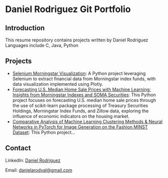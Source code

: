 # Daniel Rodriguez Git Portfolio

## Introduction
This resume repository contains projects written by Daniel Rodriguez
Languages include C, Java, Python

## Projects
- [Selenium Morningstar Visualization](https://github.com/danielarodval/resume/tree/main/Python/Selenium%20Morningstar%20Visualization#readme): A Python project leveraging Selenium to extract financial data from Morningstar index funds, with data visualization implemented using Plotly.
- [Forecasting U.S. Median Home Sale Prices with Machine Learning: Insights from Morningstar
  Indexes and SOMA Securities](https://github.com/danielarodval/resume/tree/main/Python/Home%20Pricing%20Insights%20from%20Treasury%20and%20Index%20Funds#readme): This Python project focuses on forecasting U.S. median home sale prices through the use of scikit-learn package processing of Treasury Securities Holdings, Morningstar Index Funds, and Zillow data, exploring the influence of economic indicators on the housing market.
- [Comparative Analysis of Machine Learning Clustering Methods & Neural Networks in PyTorch for Image Generation on the Fashion MINST Dataset](https://github.com/danielarodval/resume/tree/main/Python/Neural%20Network%20Attempt%20at%20Clustering#readme): This Python project...

## Contact
LinkedIn: [Daniel Rodriguez](https://www.linkedin.com/in/danielarodval/)

Email: danielarodval@gmail.com
